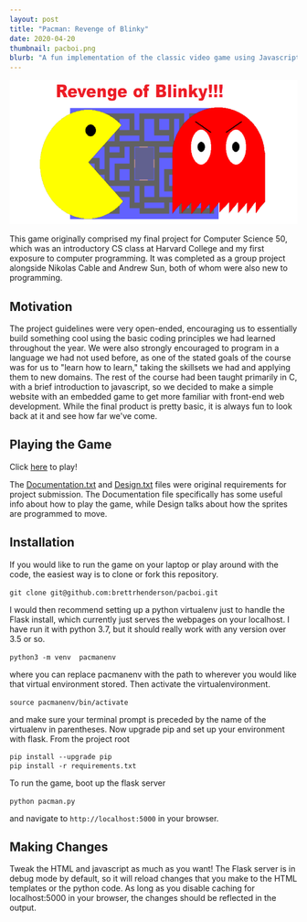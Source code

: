 ```yaml
---
layout: post
title: "Pacman: Revenge of Blinky"
date: 2020-04-20
thumbnail: pacboi.png
blurb: "A fun implementation of the classic video game using Javascript."
---
```


![Pacman Logo](/images/pacboi.png)

This game originally comprised my final project for Computer Science 50, which was
an introductory CS class at Harvard College and my first exposure to computer
programming. It was completed as a group project alongside Nikolas Cable and Andrew
Sun, both of whom were also new to programming.

## Motivation
The project guidelines were very open-ended, encouraging us to essentially build
something cool using the basic coding principles we had learned throughout the year.
We were also strongly encouraged to program in a language we had not used before, as
one of the stated goals of the course was for us to "learn how to learn," taking the
skillsets we had and applying them to new domains. The rest of the course had been
taught primarily in C, with a brief introduction to javascript, so we decided to make
a simple website with an embedded game to get more familiar with front-end web
development.  While the final product is pretty basic, it is always fun to look back
at it and see how far we've come.  

## Playing the Game
Click [here](/pacboi/pacman_home.html) to play!  

The [Documentation.txt](Documentation.txt) and [Design.txt](Design.txt) files were original
requirements for project submission. The Documentation file specifically has some useful info
about how to play the game, while Design talks about how the sprites are programmed to move.

## Installation
If you would like to run the game on your laptop or play around with the code, the
easiest way is to clone or fork this repository.

```git clone git@github.com:brettrhenderson/pacboi.git```

I would then recommend setting up a python virtualenv just to handle the Flask install, which
currently just serves the webpages on your localhost. I have run it with python 3.7, but it should
really work with any version over 3.5 or so.

```python3 -m venv  pacmanenv```

where you can replace pacmanenv with the path to wherever you would like that virtual environment
stored.  Then activate the virtualenvironment.

```source pacmanenv/bin/activate```

and make sure your terminal prompt is preceded by the name of the virtualenv in parentheses.
Now upgrade pip and set up your environment with flask.  From the project root

```
pip install --upgrade pip
pip install -r requirements.txt   
```

To run the game, boot up the flask server

```python pacman.py```

and navigate to `http://localhost:5000` in your browser.

## Making Changes
Tweak the HTML and javascript as much as you want! The Flask server is in debug mode by default,
so it will reload changes that you make to the HTML templates or the python code. As long as you
disable caching for localhost:5000 in your browser, the changes should be reflected in the output.
